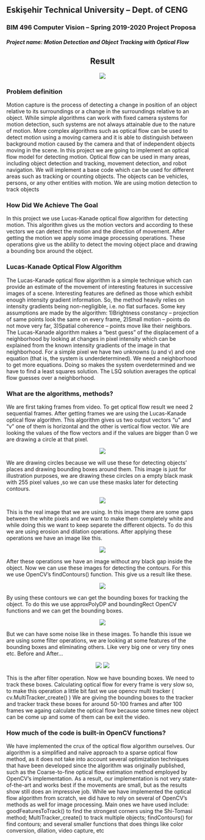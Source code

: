 ﻿## Eskişehir Technical University – Dept. of CENG 
### BIM 496 Computer Vision – Spring 2019-2020 Project Proposa

##### Project name: Motion Detection and Object Tracking with Optical Flow

<center><h2> Result </h2> </center>

<p align="center">
  <a href="https://youtu.be/X9WP686YMhk"><img src="imgs/result.gif" /><a>
</p>

### Problem definition

Motion capture is the process of detecting a change in position of an object relative to its 
surroundings or a change in the surroundings relative to an object. While simple algorithms 
can work with fixed camera systems for motion detection, such systems are not always 
attainable due to the nature of motion. More complex algorithms such as optical flow can 
be used to detect motion using a moving camera and it is able to distinguish between 
background motion caused by the camera and that of independent objects moving in the 
scene.
In this project we are going to implement an optical flow model for detecting motion. 
Optical flow can be used in many areas, including object detection and tracking, movement 
detection, and robot navigation. 
We will implement a base code which can be used for different areas such as tracking or 
counting objects. The objects can be vehicles, persons, or any other entities with motion.
We are using motion detection to track objects
### How Did We Achieve The Goal

In this project we use Lucas-Kanade optical flow algorithm for detecting motion. This 
algorithm gives us the motion vectors and according to these vectors we can detect the 
motion and the direction of movement.
After getting the motion we apply some image processing operations. These operations give
us the ability to detect the moving object place and drawing a bounding box around the 
object.
### Lucas-Kanade Optical Flow Algorithm

The Lucas-Kanade optical flow algorithm is a simple technique which can provide an 
estimate of the movement of interesting features in successive images of a scene. Interesting 
features are defined as those which exhibit enough intensity gradient information. So, the 
method heavily relies on intensity gradients being non-negligible, i.e. no flat surfaces.
Some key assumptions are made by the algorithm: 1)Brightness constancy – projection of 
same points look the same on every frame, 2)Small motion – points do not move very far, 
3)Spatial coherence – points move like their neighbors.
The Lucas-Kanade algorithm makes a “best guess” of the displacement of a neighborhood 
by looking at changes in pixel intensity which can be explained from the known intensity 
gradients of the image in that neighborhood. For a simple pixel we have two unknowns (u 
and v) and one equation (that is, the system is underdetermined). We need a neighborhood
to get more equations. Doing so makes the system overdetermined and we have to find a 
least squares solution. The LSQ solution averages the optical flow guesses over a 
neighborhood.
### What are the algorithms, methods?
We are first taking frames from video. To get optical flow result we need 2 sequential 
frames. After getting frames we are using the Lucas-Kanade optical flow algorithm. This 
algorithm gives us two output vectors “u” and “v” one of them is horizontal and the other 
is vertical flow vector. 
We are looking the values of the flow vectors and if the values are bigger than 0 we are 
drawing a circle at that pixel.


<p align="center">
  <img src="imgs/img1.png" />
</p>



We are drawing circles because we will use these for detecting objects’ places and drawing 
bounding boxes around them. This image is just for illustration purposes, we are drawing 
these circles on a empty black mask with 255 pixel values ,so we can use these masks later 
for detecting contours.

<p align="center">
  <img src="imgs/img2.png" />
</p>

This is the real image that we are using. In this image there are some gaps between the white
pixels and we want to make them completely white and while doing this we want to keep 
separete the different objects.
To do this we are using erosion and dilation operations. After applying these operations we 
have an image like this.
<p align="center">
  <img src="imgs/img3.png" />
</p>

After these operations we have an image without any black gap inside the object. Now we can 
use these images for detecting the contours. For this we use OpenCV’s findContours() function. 
This give us a result like these.
<p align="center">
  <img src="imgs/img4.png" />
</p>

By using these contours we can get the bounding boxes for tracking the object. To do this 
we use approxPolyDP and boundingRect OpenCV functions and we can get the bounding 
boxes.
<p align="center">
  <img src="imgs/img5.png" />
</p>

But we can have some noise like in these images. To handle this issue we are using some filter operations, we are looking at some features of 
the bounding boxes and eliminating others. Like very big one or very tiny ones etc. Before and After...

<p align="center">
  <img src="imgs/img6.png" /> <img src="imgs/img7.png" />
</p>




This is the after filter operation. Now we have bounding boxes. We need to track these 
boxes. Calculating optical flow for every frame is very slow so, to make this operation a little 
bit fast we use opencv multi tracker ( cv.MultiTracker_create() )
We are giving the bounding boxes to the tracker and tracker track these boxes for around 
50-100 frames and after 100 frames we againg calculate the optical flow because some times 
new object can be come up and some of them can be exit the video.

### How much of the code is built-in OpenCV functions?
We have implemented the crux of the optical flow algorithm ourselves. Our algorithm is a 
simplified and naïve approach to a sparse optical flow method, as it does not take into 
account several optimization techniques that have been developed since the algorithm was originally published, such as the Coarse-to-fine optical flow estimation method employed by 
OpenCV’s implementation.
As a result, our implementation is not very state-of-the-art and works best if the movements 
are small, but as the results show still does an impressive job.
While we have implemented the optical flow algorithm from scratch, we did have to rely on 
several of OpenCV’s methods as well for image processing. Main ones we have used 
include: goodFeaturesToTrack() to find the strongest corners using the Shi-Tomasi method; 
MultiTracker_create() to track multiple objects; findContours() for find contours; and 
several smaller functions that does things like color conversion, dilation, video capture, etc